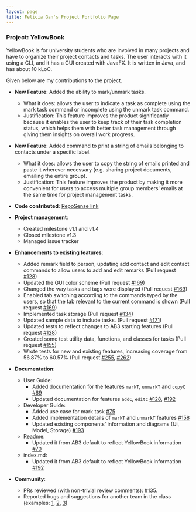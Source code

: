 ```yaml
---
layout: page
title: Felicia Gan's Project Portfolio Page
---
```


### Project: YellowBook

YellowBook is for university students who are involved in many projects and have to organize their project contacts and tasks. The user interacts with it using a CLI, and it has a GUI created with JavaFX. It is written in Java, and has about 10 kLoC.

Given below are my contributions to the project.

* **New Feature**: Added the ability to mark/unmark tasks.
    * What it does: allows the user to indicate a task as complete using the mark task command or incomplete using the
    unmark task command.
    * Justification: This feature improves the product significantly because it enables the user to keep track of their
    task completion status, which helps them with better task management through giving them insights on overall work
    progress.


* **New Feature**: Added command to print a string of emails belonging to contacts under a specific label.
    * What it does: allows the user to copy the string of emails printed and paste it wherever necessary (e.g. sharing
    project documents, emailing the entire group).
    * Justification: This feature improves the product by making it more convenient for users to access multiple group
    members' emails at the same time for project management tasks.


* **Code contributed**: [RepoSense link](https://nus-cs2103-ay2223s1.github.io/tp-dashboard/?search=feliciagan&breakdown=true)


* **Project management**:
    * Created milestone v1.1 and v1.4
    * Closed milestone v1.3
    * Managed issue tracker


* **Enhancements to existing features**:
    * Added remark field to person, updating add contact and edit contact commands to allow users to add and edit
    remarks (Pull request [#128](https://github.com/AY2223S1-CS2103T-F11-4/tp/pull/128))
    * Updated the GUI color scheme (Pull request [#169](https://github.com/AY2223S1-CS2103T-F11-4/tp/pull/169))
    * Changed the way tasks and tags were displayed
    (Pull request [#169](https://github.com/AY2223S1-CS2103T-F11-4/tp/pull/169))
    * Enabled tab switching according to the commands typed by the users, so that the tab relevant to the current
    command is shown (Pull request [#169](https://github.com/AY2223S1-CS2103T-F11-4/tp/pull/169))
    * Implemented task storage (Pull request [#134](https://github.com/AY2223S1-CS2103T-F11-4/tp/pull/134))
    * Updated sample data to include tasks. (Pull request [#171](https://github.com/AY2223S1-CS2103T-F11-4/tp/pull/171))
    * Updated tests to reflect changes to AB3 starting features
    (Pull request [#128](https://github.com/AY2223S1-CS2103T-F11-4/tp/pull/128))
    * Created some test utility data, functions, and classes for tasks
    (Pull request [#155](https://github.com/AY2223S1-CS2103T-F11-4/tp/pull/155))
    * Wrote tests for new and existing features, increasing coverage from 56.87% to 60.57%
    (Pull request [#255](https://github.com/AY2223S1-CS2103T-F11-4/tp/pull/255), [#262](https://github.com/AY2223S1-CS2103T-F11-4/tp/pull/262))


* **Documentation**:
    * User Guide:
        * Added documentation for the features `markT`, `unmarkT` and `copyC`
        [#69](https://github.com/AY2223S1-CS2103T-F11-4/tp/pull/69)
        * Updated documentation for features `addC`, `editC`
        [#128](https://github.com/AY2223S1-CS2103T-F11-4/tp/pull/128),
        [#192](https://github.com/AY2223S1-CS2103T-F11-4/tp/pull/192)
    * Developer Guide:
        * Added use case for mark task [#75](https://github.com/AY2223S1-CS2103T-F11-4/tp/pull/75)
        * Added implementation details of `markT` and `unmarkT` features
        [#158](https://github.com/AY2223S1-CS2103T-F11-4/tp/pull/158)
        * Updated existing components' information and diagrams (Ui, Model, Storage)
        [#193](https://github.com/AY2223S1-CS2103T-F11-4/tp/pull/193)
    * Readme:
        * Updated it from AB3 default to reflect YellowBook information
        [#70](https://github.com/AY2223S1-CS2103T-F11-4/tp/pull/70)
    * index.md:
        * Updated it from AB3 default to reflect YellowBook information
        [#192](https://github.com/AY2223S1-CS2103T-F11-4/tp/pull/192)


* **Community**:
    * PRs reviewed (with non-trivial review comments):
    [#135](https://github.com/AY2223S1-CS2103T-F11-4/tp/pull/135).
    * Reported bugs and suggestions for another team in the class (examples:
    [1](https://github.com/feliciagan/ped/issues/1),
    [2](https://github.com/feliciagan/ped/issues/3),
    [3](https://github.com/feliciagan/ped/issues/9))
